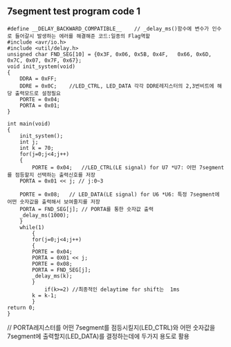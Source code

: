 ## 7segment test program code 1

    #define __DELAY_BACKWARD_COMPATIBLE__    // _delay_ms()함수에 변수가 인수로 들어갈시 발생하는 에러를 해결해준 코드:일종의 Flag역할
    #include <avr/io.h>
    #include <util/delay.h>
    unsigned char FND_SEG[10] = {0x3F, 0x06, 0x5B, 0x4F,   0x66, 0x6D, 0x7C, 0x07, 0x7F, 0x67};
    void init_system(void)
    {	
        DDRA = 0xFF; 
	    DDRE = 0x0C;    //LED_CTRL, LED_DATA 각각 DDRE레지스터의 2,3번비트에 해당 출력모드로 설정필요
	    PORTE = 0x04;
	    PORTA = 0x01;
    }

    int main(void)
    {   
        init_system();
        int j;  
        int k = 70;
	    for(j=0;j<4;j++)
	    {   
            PORTE = 0x04;   //LED_CTRL(LE signal) for U7 *U7: 어떤 7segment를 점등할지 선택하는 출력신호를 저장
		PORTA = 0x01 << j; // j:0~3 
		
		PORTE = 0x08;   // LED_DATA(LE signal) for U6 *U6: 특정 7segment에 어떤 숫자값을 출력해서 보여줄지를 저장
		PORTA = FND_SEG[j]; // PORTA를 통한 숫자값 출력
		_delay_ms(1000);
	    }
	    while(1)
	        {
		    for(j=0;j<4;j++)
		    {   
			PORTE = 0x04;
			PORTA = 0X01 << j;
			PORTE = 0x08;
			PORTA = FND_SEG[j];
			_delay_ms(k);
		    }
	            if(k>=2) //최종적인 delaytime for shift는  1ms
		    k = k-1;
	        }
	return 0;
    }
// PORTA레지스터를 어떤 7segment를 점등시킬지(LED_CTRL)와 어떤 숫자값을 7segment에 출력할지(LED_DATA)를 결정하는데에 두가지 용도로 활용